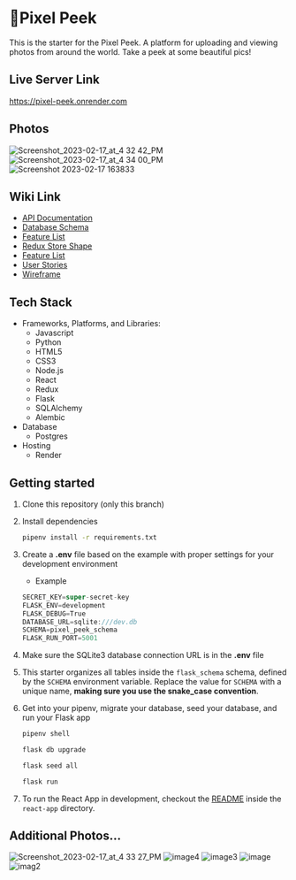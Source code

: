 # 🦉Pixel Peek

This is the starter for the Pixel Peek. A platform for uploading and viewing photos from around the world. Take a peek at some beautiful pics!

## Live Server Link
https://pixel-peek.onrender.com

## Photos
![Screenshot_2023-02-17_at_4 32 42_PM](https://user-images.githubusercontent.com/106848904/219821882-27d13a2f-2f84-4f1e-b8d7-18b3b19b1a4b.png)
![Screenshot_2023-02-17_at_4 34 00_PM](https://user-images.githubusercontent.com/106848904/219821886-e4f851a2-42b0-4a5f-b35d-a3de130f5865.png)
![Screenshot 2023-02-17 163833](https://user-images.githubusercontent.com/106848904/219821895-204d0796-7196-48d3-a0d9-395bdd075e04.png)

## Wiki Link
* [API Documentation](https://github.com/jhatheisen/PixelPeek/wiki/API-Routes)
* [Database Schema](https://github.com/jhatheisen/PixelPeek/wiki/Database-Schema)
* [Feature List](https://github.com/jhatheisen/PixelPeek/wiki/Feature-List)
* [Redux Store Shape](https://github.com/jhatheisen/PixelPeek/wiki/Redux-Store)
* [Feature List](https://github.com/jhatheisen/PixelPeek/wiki/Feature-List)
* [User Stories](https://github.com/jhatheisen/PixelPeek/wiki/User-Stories)
* [Wireframe](https://github.com/jhatheisen/PixelPeek/wiki/Wireframe)

## Tech Stack
* Frameworks, Platforms, and Libraries: 
  * Javascript
  * Python
  * HTML5
  * CSS3
  * Node.js
  * React
  * Redux
  * Flask
  * SQLAlchemy
  * Alembic
* Database
  * Postgres
* Hosting
  * Render
  
## Getting started
1. Clone this repository (only this branch)

2. Install dependencies

      ```bash
      pipenv install -r requirements.txt
      ```

3. Create a **.env** file based on the example with proper settings for your
   development environment
   - Example
   
   ```js
   SECRET_KEY=super-secret-key
   FLASK_ENV=development
   FLASK_DEBUG=True
   DATABASE_URL=sqlite:///dev.db
   SCHEMA=pixel_peek_schema
   FLASK_RUN_PORT=5001
   ```

4. Make sure the SQLite3 database connection URL is in the **.env** file

5. This starter organizes all tables inside the `flask_schema` schema, defined
   by the `SCHEMA` environment variable.  Replace the value for
   `SCHEMA` with a unique name, **making sure you use the snake_case
   convention**.

6. Get into your pipenv, migrate your database, seed your database, and run your Flask app

   ```bash
   pipenv shell
   ```

   ```bash
   flask db upgrade
   ```

   ```bash
   flask seed all
   ```

   ```bash
   flask run
   ```

7. To run the React App in development, checkout the [README](./react-app/README.md) inside the `react-app` directory.

## Additional Photos...
![Screenshot_2023-02-17_at_4 33 27_PM](https://user-images.githubusercontent.com/106848904/219821904-2b16205d-953d-429e-85f7-d07622778ac7.png)
![image4](https://user-images.githubusercontent.com/106848904/219821911-e8637c20-c4cd-4bda-895b-79636b33c8c7.png)
![image3](https://user-images.githubusercontent.com/106848904/219821930-4dcf265c-d539-425b-976f-ffe57bb8ab12.png)
![image](https://user-images.githubusercontent.com/106848904/219821935-8b31d52c-88b0-40ae-bab9-89b21682a268.png)
![imag2](https://user-images.githubusercontent.com/106848904/219821937-415f94eb-57f0-4951-96bc-0c032febfd88.png)







